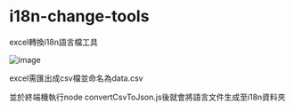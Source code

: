 # i18n-change-tools
excel轉換i18n語言檔工具

![image](https://github.com/blue850523/i18n-change-tools/assets/53511146/50068679-08dc-4d82-9118-9ca08a19f5ad)

excel需匯出成csv檔並命名為data.csv

並於終端機執行node convertCsvToJson.js後就會將語言文件生成至i18n資料夾
